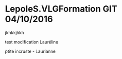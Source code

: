 # LepoleS.VLGFormation GIT 04/10/2016 
jkhkkjhkh

test modification Lauréline

ptite incruste - Laurianne
